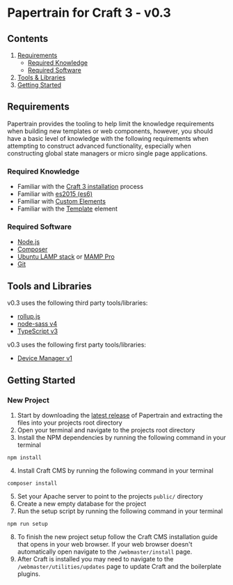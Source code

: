 # Papertrain for Craft 3 - v0.3

## Contents

1. [Requirements](#requirements)
    - [Required Knowledge](#required-knowledge)
    - [Required Software](#required-software)
1. [Tools & Libraries](#tools-and-libraries)
1. [Getting Started](#getting-started)

## Requirements

Papertrain provides the tooling to help limit the knowledge requirements when building new templates or web components, however, you should have a basic level of knowledge with the following requirements when attempting to construct advanced functionality, especially when constructing global state managers or micro single page applications.

### Required Knowledge

- Familiar with the [Craft 3 installation](https://docs.craftcms.com/v3/installation.html) process
- Familiar with [es2015 (es6)](https://www.ecma-international.org/ecma-262/6.0/)
- Familiar with [Custom Elements](https://html.spec.whatwg.org/multipage/custom-elements.html#custom-elements)
- Familiar with the [Template](https://html.spec.whatwg.org/multipage/scripting.html#the-template-element) element

### Required Software

- [Node.js](https://nodejs.org/en/)
- [Composer](https://getcomposer.org/download/)
- [Ubuntu LAMP stack](https://www.digitalocean.com/community/tutorials/how-to-install-linux-apache-mysql-php-lamp-stack-ubuntu-18-04) or [MAMP Pro](https://www.mamp.info/en/)
- [Git](https://git-scm.com/book/en/v2/Getting-Started-Installing-Git)

## Tools and Libraries

v0.3 uses the following third party tools/libraries:

- [rollup.js](https://rollupjs.org/guide/en/)
- [node-sass v4](https://github.com/sass/node-sass)
- [TypeScript v3](https://www.typescriptlang.org/docs/home.html)

v0.3 uses the following first party tools/libraries:

- [Device Manager v1](https://github.com/Pageworks/device-manager)

## Getting Started

### New Project

1. Start by downloading the [latest release](https://github.com/Pageworks/papertrain/releases) of Papertrain and extracting the files into your projects root directory
2. Open your terminal and navigate to the projects root directory
3. Install the NPM dependencies by running the following command in your terminal

```script
npm install
```

4. Install Craft CMS by running the following command in your terminal

```script
composer install
```

5. Set your Apache server to point to the projects `public/` directory
6. Create a new empty database for the project
7. Run the setup script by running the following command in your terminal

```script
npm run setup
```

8. To finish the new project setup follow the Craft CMS installation guide that opens in your web browser. If your web browser doesn't automatically open navigate to the `/webmaster/install` page.
9. After Craft is installed you may need to navigate to the `/webmaster/utilities/updates` page to update Craft and the boilerplate plugins.

